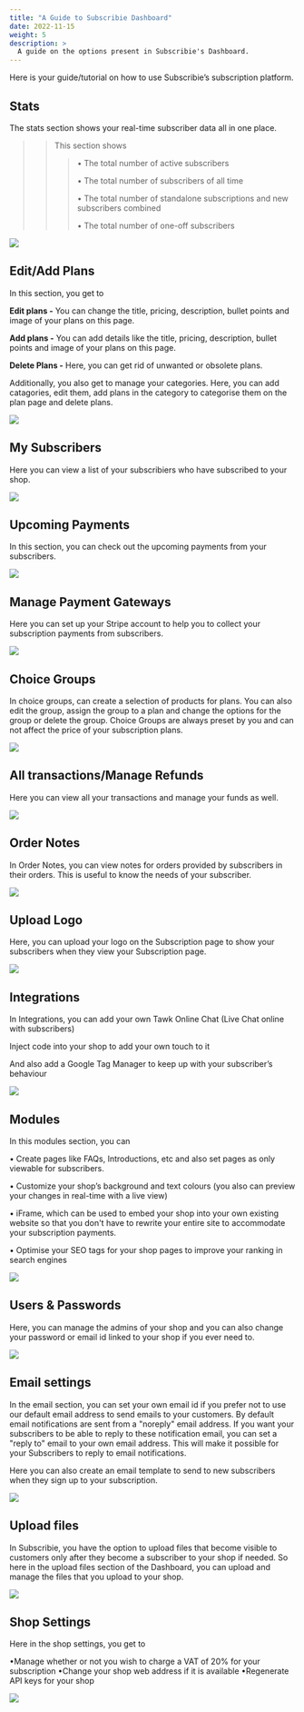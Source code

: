 ```yaml
---
title: "A Guide to Subscribie Dashboard"
date: 2022-11-15
weight: 5
description: >
  A guide on the options present in Subscribie's Dashboard.
---
```


Here is your guide/tutorial on how to use Subscribie’s subscription platform.

## Stats
The stats section shows your real-time subscriber data all in one place.
>>
>>This section shows 
>>>• The total number of active subscribers
>>>
>>>• The total number of subscribers of all time
>>>
>>>• The total number of standalone subscriptions and new subscribers combined
>>>
>>>• The total number of one-off subscribers

![](https://lh5.googleusercontent.com/EUY0cEmvDikKYahVuS0oJNb-mAuSDtt90tQUFL1cqEx2XKZBOOWNPD-_1UKVI31Jlb6s3S-Tnep3NPv3Wo4h_tz8-1KZXr6acNHBrfEOr6Mck2uuQEnN7QlfxpVA1VKo8dKKqfoP)

## Edit/Add Plans

In this section, you get to

**Edit plans -** You can change the title, pricing, description, bullet points and image of your plans on this page.

**Add plans -** You can add details like the title, pricing, description, bullet points and image of your plans on this page.

**Delete Plans -** Here, you can get rid of unwanted or obsolete plans.

Additionally, you also get to manage your categories. Here, you can add catagories, edit them, add plans in the category to categorise them on the plan page and delete plans.

![](https://lh5.googleusercontent.com/0aVQGZs7ragaUf2g28eU1-YoldDz57kkic1jmoHK7ls69zaJVkoOz-OQz-cp-89HAhFAeLUBIv7QIDkjYfr0eMV0geSUGxJi2sYoKfDBQHKtj6KIdZ1A2xsYViXq8WoOjevr9ssJ)

## My Subscribers

Here you can view a list of your subscribiers who have subscribed to your shop.

![](https://lh3.googleusercontent.com/OKbDfoD2-DZcG6sHgdfzhxCcz4tBhKJc83Jzi2EQQdFLwiznVeMYh5UsmQw1al-AQms-q_HBzSL2el3sEFxzapKPxG6ybLAGanWft-2PIZCTMq_f4ftK-pNLEbRzWnZttatZvlJp)

## Upcoming Payments

In this section, you can check out the upcoming payments from your subscribers.

![](https://lh5.googleusercontent.com/wDGBFnL59CCKpg3sGPcnRlQt-cKkVRsvSSK7Ya8zUC8HOE6ATTkRe0f_HANQnofaKZ5xcxAN-PQYf3fE2awGYwmXxNYJuKSOKJCdoFEWlHKWSBRlrNcXFXyyG3ozGxWVDgCiFDLd)

## Manage Payment Gateways

Here you can set up your Stripe account to help you to collect your subscription payments from subscribers.

![](https://lh3.googleusercontent.com/RtdM5rHvPLlCoQKYTW1_S1PMOJVefhbQYVv7GR4wkRQArQIGuxjtyMZ-6Y3xTwmqYyb-QnrBvhXlOICvpR1qp7-APi1QadfmKltwba7ORVtj0RVLlINjaJN8D4PJ9JTapZVMK6nP)

## Choice Groups

In choice groups, can create a selection of products for plans. You can also edit the group, assign the group to a plan and change the options for the group or delete the group. Choice Groups are always preset by you and can not affect the price of your subscription plans.

![](https://lh3.googleusercontent.com/PreoUghlnYplAGy1YESkoWI8XjdH3b28BLnsTNUtRa6KIqB62SOeSUP7AOuSjRHBzlUGKEfIW0wgMK-jDprmd1LehcHaPOjr4eRg43K2MmqCvE_26VS0ZjCL1hA13FyPBGcsEVWm)

## All transactions/Manage Refunds

Here you can view all your transactions and manage your funds as well.

![](https://lh4.googleusercontent.com/gjJw0_ir2qHtmpb_BKPk2jADARC-z2gZTqNPPCw8lG_jvlOjrN1TVvI5rO_8QBdnYLCWXIp05AA-_eFvNb6q8J7CgtYbt89-rfwfEi1LiYegUMLn-IvhSAtIFGs0S7kfMMdR_UiK)

## Order Notes

In Order Notes, you can view notes for orders provided by subscribers in their orders. This is useful to know the needs of your subscriber.

![](https://lh6.googleusercontent.com/cXZuOb0cXEpH3eo5Ankcz1jVCSmc-wRsKDslgJTvZrYO75EX9jeW_0x9xomnktLyywUASQgdDNY-p3N21qBgxOznZNAelg9gMhXufGBUsoj1PhJYat33dJNxNuOWnrg_49TXJsvR)

## Upload Logo

Here, you can upload your logo on the Subscription page to show your subscribers when they view your Subscription page.

![](https://lh4.googleusercontent.com/cLgixnzV0pRrmbFyaMnFifP_p_86ekz9J3n1v1isbgEPvEcWY4eDSzB49etheGwmgYTqvNIHlxU2cygI7orlKgO2AmGcBdk52Ys0IUQb0BIXzIBpmKHbvbrITLu-bWIn55Bq-3Pd)

## Integrations

In Integrations, you can add your own Tawk Online Chat (Live Chat online with subscribers)

Inject code into your shop to add your own touch to it

And also add a Google Tag Manager to keep up with your subscriber’s behaviour

![](https://lh5.googleusercontent.com/8hNYsEtEG9Vs_khqs4y9cfmeLq6r8QeOLHo93yqI-Ip_O3VeAit1xunpZ0THgM_0YGnBJeGeJR93NpGBL6zX2Rui4QxVskIeGbjtinl6Pm09Zj2RWW-b4M58tQg8sSrASB6zW85K)

## Modules

In this modules section, you can

• Create pages like FAQs, Introductions, etc and also set pages as only viewable for subscribers.

• Customize your shop’s background and text colours (you also can preview your changes in real-time with a live view)

• iFrame, which can be used to embed your shop into your own existing website so that you don't have to rewrite your entire site to accommodate your subscription payments.

• Optimise your SEO tags for your shop pages to improve your ranking in search engines

![](https://lh6.googleusercontent.com/1de5fbLSLl55Pdy4QgI4OuPn6tqbA41wGp1-2NvGpt5UKyh9WL4RAcViTSHIKKuAY9alSRYQk--ASs09OJC6DL3nb3YR-yvheotcWBeEA9i2mRDF5cAVrOGGvx7MLc1_0TXkUMA7)

## Users & Passwords

Here, you can manage the admins of your shop and you can also change your password or email id linked to your shop if you ever need to.

![](https://lh6.googleusercontent.com/zmWQ3_EQAXvAniq0qZirOFdewm1H2Qn5frcFBUH15Z4HwdFn2nrYib9l2sSIdE4ph_DmWkJLHGjYrG3R9-i1ddsa2tQHH0ecmJcri1JcJbkRMqodjf7SCnTrj-Kw5SX11Oj570qY)

## Email settings

In the email section, you can set your own email id if you prefer not to use our default email address to send emails to your customers. By default email notifications are sent from a "noreply" email address. If you want your subscribers to be able to reply to these notification email, you can set a "reply to" email to your own email address. This will make it possible for your Subscribers to reply to email notifications.

Here you can also create an email template to send to new subscribers when they sign up to your subscription.

![](https://lh6.googleusercontent.com/QmWDaKJtYHfJdpGq8KXJB-Rxgmu9ElKIV_SEKt1Sklr3Bo-HDh7YdESxBMFvprDe3LZjgzgii3Juw_fbs9cNJKw4sJwUeIbuwqDOWX_znsoKTqxVsj7zTDqno7MSoAGvdEYMwKxV)

## Upload files

In Subscribie, you have the option to upload files that become visible to customers only after they become a subscriber to your shop if needed. So here in the upload files section of the Dashboard, you can upload and manage the files that you upload to your shop.

![](https://lh5.googleusercontent.com/Ns2Vj_H1lRzNcpqipH8zu8VtnxnKoi1wWLXiCWYJUTVf_OVnfkjc4nvk5IyCXHqK3etcSbfxTP6cBXz2BAFN1dW9Z1LcHHW9n2zit39ijo40BSC_QbmOBOvc2c8GXq7TgRCZA-fi)

## Shop Settings

Here in the shop settings, you get to

•Manage whether or not you wish to charge a VAT of 20% for your subscription
•Change your shop web address if it is available
•Regenerate API keys for your shop

![](https://lh6.googleusercontent.com/6qCaAiR60ylMNnodYYUVFg3_wWI6sG_yjPuWBTj_K_GxKppCLOu3o9vfjZdIw31v6ug9ufjiHRFruW2BxIBFSCC5rL_60lZHlv1fmIBr2Ipsgu0A3Z6VgyYPmddldg2netKlf__Z)